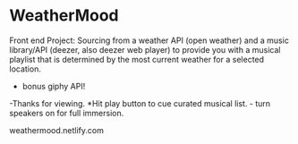 # WeatherMood
Front end Project:
Sourcing from a weather API (open weather) and a music library/API (deezer, also deezer web player) to provide you with a musical playlist that is determined by the most current weather for a selected location.
+ bonus giphy API!

-Thanks for viewing.
*Hit play button to cue curated musical list. - turn speakers on for full immersion.

weathermood.netlify.com
